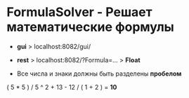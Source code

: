 # FormulaSolver    -    Решает математические формулы

- **gui** > localhost:8082/gui/

- **rest** > localhost:8082/?Formula=... > **Float**

- Все числа и знаки должны быть разделены **пробелом**

( 5 * 5 ) / 5 ^ 2 + 13 - 12 / ( 1 + 2 ) = **10**
